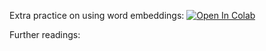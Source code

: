 ﻿Extra practice on using word embeddings:
[![Open In Colab](https://colab.research.google.com/assets/colab-badge.svg)](https://colab.research.google.com/github/neychev/harbour_dlia2020/blob/master/day05/practice_extra_dealing_with_word_embeddings.ipynb)

Further readings:
